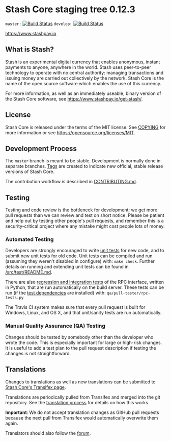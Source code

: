 Stash Core staging tree 0.12.3
===============================

`master:` [![Build Status](https://travis-ci.org/stashpay/stash.svg?branch=master)](https://travis-ci.org/stashpay/stash) `develop:` [![Build Status](https://travis-ci.org/stashpay/stash.svg?branch=develop)](https://travis-ci.org/stashpay/stash/branches)

https://www.stashpay.io


What is Stash?
----------------

Stash is an experimental digital currency that enables anonymous, instant
payments to anyone, anywhere in the world. Stash uses peer-to-peer technology
to operate with no central authority: managing transactions and issuing money
are carried out collectively by the network. Stash Core is the name of the open
source software which enables the use of this currency.

For more information, as well as an immediately useable, binary version of
the Stash Core software, see https://www.stashpay.io/get-stash/.


License
-------

Stash Core is released under the terms of the MIT license. See [COPYING](COPYING) for more
information or see https://opensource.org/licenses/MIT.

Development Process
-------------------

The `master` branch is meant to be stable. Development is normally done in separate branches.
[Tags](https://github.com/stashpayio/stash/tags) are created to indicate new official,
stable release versions of Stash Core.

The contribution workflow is described in [CONTRIBUTING.md](CONTRIBUTING.md).

Testing
-------

Testing and code review is the bottleneck for development; we get more pull
requests than we can review and test on short notice. Please be patient and help out by testing
other people's pull requests, and remember this is a security-critical project where any mistake might cost people
lots of money.

### Automated Testing

Developers are strongly encouraged to write [unit tests](src/test/README.md) for new code, and to
submit new unit tests for old code. Unit tests can be compiled and run
(assuming they weren't disabled in configure) with: `make check`. Further details on running
and extending unit tests can be found in [/src/test/README.md](/src/test/README.md).

There are also [regression and integration tests](/qa) of the RPC interface, written
in Python, that are run automatically on the build server.
These tests can be run (if the [test dependencies](/qa) are installed) with: `qa/pull-tester/rpc-tests.py`

The Travis CI system makes sure that every pull request is built for Windows, Linux, and OS X, and that unit/sanity tests are run automatically.

### Manual Quality Assurance (QA) Testing

Changes should be tested by somebody other than the developer who wrote the
code. This is especially important for large or high-risk changes. It is useful
to add a test plan to the pull request description if testing the changes is
not straightforward.

Translations
------------

Changes to translations as well as new translations can be submitted to
[Stash Core's Transifex page](https://www.transifex.com/projects/p/stash/).

Translations are periodically pulled from Transifex and merged into the git repository. See the
[translation process](doc/translation_process.md) for details on how this works.

**Important**: We do not accept translation changes as GitHub pull requests because the next
pull from Transifex would automatically overwrite them again.

Translators should also follow the [forum](https://www.stashpay.io/forum/topic/stash-worldwide-collaboration.88/).
